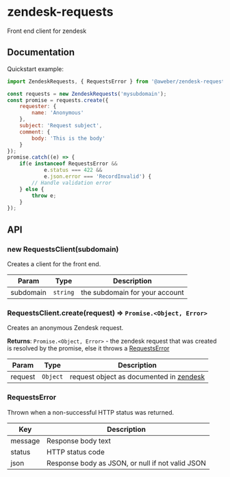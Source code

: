 # zendesk-requests

Front end client for zendesk

## Documentation

Quickstart example:

```javascript
import ZendeskRequests, { RequestsError } from '@aweber/zendesk-requests';

const requests = new ZendeskRequests('mysubdomain');
const promise = requests.create({
    requester: {
        name: 'Anonymous'
    },
    subject: 'Request subject',
    comment: {
        body: 'This is the body'
    }
});
promise.catch((e) => {
    if(e instanceof RequestsError &&
            e.status === 422 &&
            e.json.error === 'RecordInvalid') {
        // Handle validation error
    } else {
        throw e;
    }
});
```

## API

### new RequestsClient(subdomain)
Creates a client for the front end.


| Param | Type | Description |
| --- | --- | --- |
| subdomain | <code>string</code> | the subdomain for your account |

<a name="RequestsClient.create"></a>

### RequestsClient.create(request) ⇒ <code>Promise.&lt;Object, Error&gt;</code>
Creates an anonymous Zendesk request.

**Returns**: <code>Promise.&lt;Object, Error&gt;</code> - the zendesk request that was created is
                                  resolved by the promise, else it throws a <a href="#RequestsError">RequestsError</a>

| Param | Type | Description |
| --- | --- | --- |
| request | <code>Object</code> | request object as documented in                  <a href="https://developer.zendesk.com/rest_api/docs/core/requests#create-request">                 zendesk</a> |


### RequestsError

<a name="RequestsError"></a>

Thrown when a non-successful HTTP status was returned.

| Key | Description |
| --- | ----------- |
| message | Response body text |
| status | HTTP status code |
| json | Response body as JSON, or null if not valid JSON |
